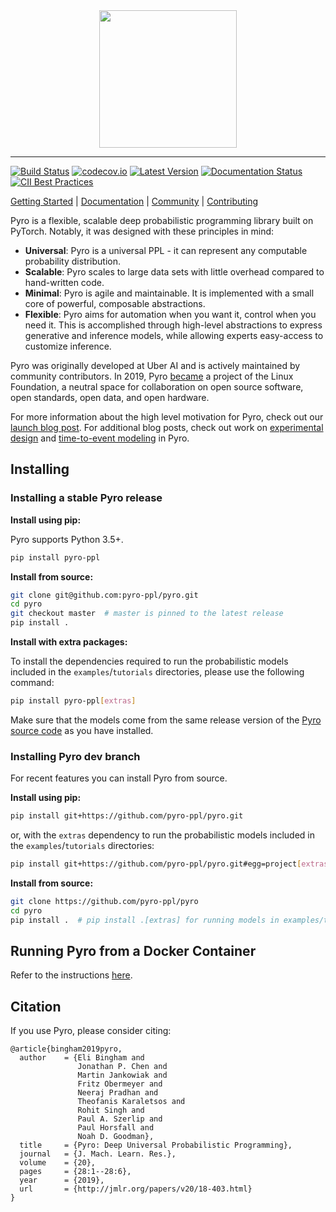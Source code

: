 <div align="center">
  <a href="http://pyro.ai"> <img width="220px" height="220px" src="docs/source/_static/img/pyro_logo_with_text.png"></a>
</div>

-----------------------------------------

[![Build Status](https://travis-ci.com/pyro-ppl/pyro.svg?branch=dev)](https://travis-ci.com/pyro-ppl/pyro)
[![codecov.io](https://codecov.io/github/pyro-ppl/pyro/branch/dev/graph/badge.svg)](https://codecov.io/github/pyro-ppl/pyro)
[![Latest Version](https://badge.fury.io/py/pyro-ppl.svg)](https://pypi.python.org/pypi/pyro-ppl)
[![Documentation Status](https://readthedocs.org/projects/pyro-ppl/badge/?version=dev)](http://pyro-ppl.readthedocs.io/en/stable/?badge=dev)
[![CII Best Practices](https://bestpractices.coreinfrastructure.org/projects/3056/badge)](https://bestpractices.coreinfrastructure.org/projects/3056)

[Getting Started](http://pyro.ai/examples) |
[Documentation](http://docs.pyro.ai/) |
[Community](http://forum.pyro.ai/) |
[Contributing](https://github.com/pyro-ppl/pyro/blob/master/CONTRIBUTING.md)

Pyro is a flexible, scalable deep probabilistic programming library built on PyTorch.  Notably, it was designed with these principles in mind:

- **Universal**: Pyro is a universal PPL - it can represent any computable probability distribution.
- **Scalable**: Pyro scales to large data sets with little overhead compared to hand-written code.
- **Minimal**: Pyro is agile and maintainable. It is implemented with a small core of powerful, composable abstractions.
- **Flexible**: Pyro aims for automation when you want it, control when you need it. This is accomplished through high-level abstractions to express generative and inference models, while allowing experts easy-access to customize inference.

Pyro was originally developed at Uber AI and is actively maintained by community contributors.
In 2019, Pyro [became](https://www.linuxfoundation.org/press-release/2019/02/pyro-probabilistic-programming-language-becomes-newest-lf-deep-learning-project/) a project of the Linux Foundation, a neutral space for collaboration on open source software, open standards, open data, and open hardware.

For more information about the high level motivation for Pyro, check out our [launch blog post](http://eng.uber.com/pyro).
For additional blog posts, check out work on [experimental design](https://eng.uber.com/oed-pyro-release/) and
[time-to-event modeling](https://eng.uber.com/modeling-censored-time-to-event-data-using-pyro/) in Pyro.

## Installing

### Installing a stable Pyro release

**Install using pip:**

Pyro supports Python 3.5+.

```sh
pip install pyro-ppl
```

**Install from source:**
```sh
git clone git@github.com:pyro-ppl/pyro.git
cd pyro
git checkout master  # master is pinned to the latest release
pip install .
```

**Install with extra packages:**

To install the dependencies required to run the probabilistic models included in the `examples`/`tutorials` directories, please use the following command:
```sh
pip install pyro-ppl[extras] 
```
Make sure that the models come from the same release version of the [Pyro source code](https://github.com/pyro-ppl/pyro/releases) as you have installed.

### Installing Pyro dev branch

For recent features you can install Pyro from source.

**Install using pip:**

```sh
pip install git+https://github.com/pyro-ppl/pyro.git
```

or, with the `extras` dependency to run the probabilistic models included in the `examples`/`tutorials` directories:
```sh
pip install git+https://github.com/pyro-ppl/pyro.git#egg=project[extras]
```

**Install from source:**

```sh
git clone https://github.com/pyro-ppl/pyro
cd pyro
pip install .  # pip install .[extras] for running models in examples/tutorials
```

## Running Pyro from a Docker Container

Refer to the instructions [here](docker/README.md).

## Citation
If you use Pyro, please consider citing:
```
@article{bingham2019pyro,
  author    = {Eli Bingham and
               Jonathan P. Chen and
               Martin Jankowiak and
               Fritz Obermeyer and
               Neeraj Pradhan and
               Theofanis Karaletsos and
               Rohit Singh and
               Paul A. Szerlip and
               Paul Horsfall and
               Noah D. Goodman},
  title     = {Pyro: Deep Universal Probabilistic Programming},
  journal   = {J. Mach. Learn. Res.},
  volume    = {20},
  pages     = {28:1--28:6},
  year      = {2019},
  url       = {http://jmlr.org/papers/v20/18-403.html}
}
```

